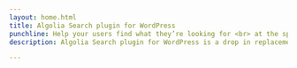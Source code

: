 ```yaml
---
layout: home.html
title: Algolia Search plugin for WordPress
punchline: Help your users find what they’re looking for <br> at the speed of thought!
description: Algolia Search plugin for WordPress is a drop in replacement for WordPress search. It also provides an optional "as you type" auto-complete experience.

---
```

